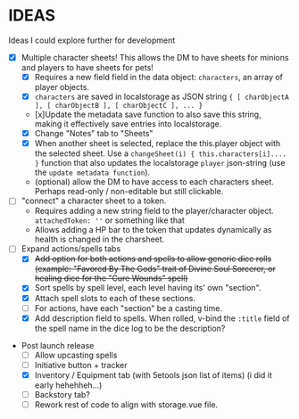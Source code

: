 # IDEAS
Ideas I could explore further for development

- [x] Multiple character sheets! This allows the DM to have sheets for minions and players to have sheets for pets!
  - [x] Requires a new field field in the data object: `characters`, an array of player objects.
  - [x] `characters` are saved in localstorage as JSON string `{ [ charObjectA ], [ charObjectB ], [ charObjectC ], ... }`
  - [x]Update the metadata save function to also save this string, making it effectively save entries into localstorage.
  - [x] Change "Notes" tab to "Sheets"
  - [x] When another sheet is selected,  replace the this.player object with the selected sheet. Use a `changeSheet(i) { this.characters[i].... }` function that also updates the localstorage `player` json-string (use the `update metadata function`).
  - (optional) allow the DM to have access to each characters sheet. Perhaps read-only / non-editable but still clickable.
- [ ] "connect" a character sheet to a token.
  - Requires adding a new string field to the player/character object. `attachedToken: ''` or something like that
  - Allows adding a HP bar to the token that updates dynamically as health is changed in the charsheet.
- [ ] Expand actions/spells tabs
  - [x] ~~Add option for both actions and spells to allow generic dice rolls (example: "Favored By The Gods" trait of Divine Soul Sorcerer, or healing dice for the "Cure Wounds" spell)~~
  - [x] Sort spells by spell level, each level having its' own "section".
  - [x] Attach spell slots to each of these sections.
  - [ ] For actions, have each "section" be a casting time.
  - [x] Add description field to spells. When rolled, v-bind the `:title` field of the spell name in the dice log to be the description?
- Post launch release
  - [ ] Allow upcasting spells
  - [ ] Initiative button + tracker
  - [x] Inventory / Equipment tab (with 5etools json list of items) (i did it early hehehheh...)
  - [ ] Backstory tab?
  - [ ] Rework rest of code to align with storage.vue file.